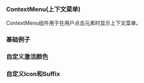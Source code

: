 ### ContextMenu(上下文菜单)
ContextMenu组件用于在用户点击元素时显示上下文菜单。


### 基础例子
<demo react="./demos/Demo01.tsx"  />

### 自定义激活颜色
<demo react="./demos/Demo02.tsx"  />

### 自定义Icon和Suffix
<demo react="./demos/Demo03.tsx"  />